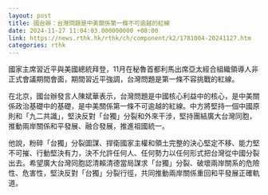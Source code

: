 ```yaml
---
layout: post
title: 國台辦：台灣問題是中美關係第一條不可逾越的紅線
date: 2024-11-27 11:04:03.000000000 +08:00
link: https://news.rthk.hk/rthk/ch/component/k2/1781004-20241127.htm
categories: rthk
---
```


國家主席習近平與美國總統拜登，11月在秘魯首都利馬出席亞太經合組織領導人非正式會議期間會面，期間習近平強調，台灣問題是第一條不容挑戰的紅線。

在北京，國台辦發言人陳斌華表示，台灣問題是中國核心利益中的核心，是中美關係政治基礎中的基礎，是中美關係第一條不可逾越的紅線。中方將堅持一個中國原則和「九二共識」，堅決反對「台獨」分裂和外來干涉，堅持團結廣大台灣同胞，推動兩岸關係和平發展、融合發展，推進祖國統一。

他說，粉碎「台獨」分裂圖謀、捍衛國家主權和領土完整的決心堅定不移、能力堅不可摧、行動堅決有力，決不允許任何人、任何勢力以任何形式把台灣從中國分裂出去。希望廣大台灣同胞認清賴清德當局謀求「台獨」分裂、破壞兩岸關系的危險性、危害性，堅決反對「台獨」分裂行徑，共同推動兩岸關係重回和平發展正確軌道。
